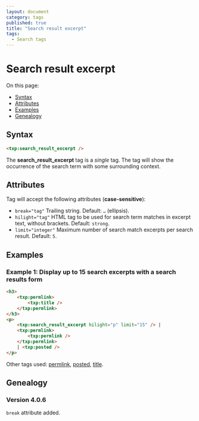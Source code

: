 ```yaml
---
layout: document
category: tags
published: true
title: "Search result excerpt"
tags:
  - Search tags
---
```


# Search result excerpt

On this page:

* [Syntax](#syntax)
* [Attributes](#attributes)
* [Examples](#examples)
* [Genealogy](#genealogy)

## Syntax

~~~ html
<txp:search_result_excerpt />
~~~

The **search_result_excerpt** tag is a *single* tag. The tag will show the occurrence of the search term with some surrounding context.

## Attributes

Tag will accept the following attributes (**case-sensitive**):

* `break="tag"`
Trailing string.
Default: `…` (ellipsis).
* `hilight="tag"`
HTML tag to be used for search term matches in excerpt text, without brackets.
Default: `strong`.
* `limit="integer"`
Maximum number of search match excerpts per search result.
Default: `5`.

## Examples

### Example 1: Display up to 15 search excerpts with a search results form

~~~ html
<h3>
    <txp:permlink>
        <txp:title />
    </txp:permlink>
</h3>
<p>
    <txp:search_result_excerpt hilight="p" limit="15" /> |
    <txp:permlink>
        <txp:permlink />
    </txp:permlink>
    | <txp:posted />
</p>
~~~

Other tags used: [permlink](permlink), [posted](posted), [title](title).

## Genealogy

### Version 4.0.6

`break` attribute added.
